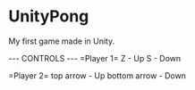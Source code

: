 # UnityPong
My first game made in Unity.

--- CONTROLS ---
=Player 1=
Z - Up
S - Down

=Player 2=
top arrow - Up
bottom arrow - Down

